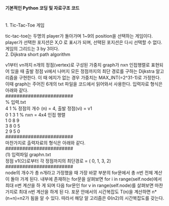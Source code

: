 **기본적인 Python 코딩 및 자료구조 코드**
<br/><br/><br/>1. Tic-Tac-Toe 게임

tic-tac-toe는 두명의 player가 돌아가며 1~9의 position을 선택하는 게임이다. player가 선택한 포지션은 X,O 로 표시가 되며, 선택된 포지션은 다시 선택할 수 없다.게임의 그리드는 3 by 3이다. 
<br/>
2. Dijkstra short path algorithm

v1부터 vn까지 n개의 정점(vertex)로 구성된 가중치 graph가 nxn 인접행렬로 표현되어 있을 때 출발 정점 vi에서 나머지 모든 정점까지의 최단 경로를 구하는 Dijkstra 알고리즘을 구현한다. 이 때 에지가 없는 경우 가중치는 MAX_INT(=2^31-1)로 가정한다. 이때 graph는 주어진 6개의 txt 파일을 코드에서 읽어와서 사용한다.
입력자료 형식은 아래와 같다.
<br/>########################
<br/>% 입력.txt
<br/>4 1   % 정점의 개수 (n) = 4, 출발 정점(vi) = v1
<br/>0 1 3 1 % nxn = 4x4 인접 행렬
<br/>1 0 8 9
<br/>3 8 0 5
<br/>2 9 5 0
<br/>########################
<br/>마찬가지로 출력자료의 형식은 아래와 같다.
<br/>########################
<br/>(1) 입력파일 graphn.txt
<br/>정점 v1(으)로부터 각 정점까지의 최단경로 = ( 0, 1, 3, 2)
<br/>########################
<br/>node의 개수가 총 n개라고 가정했을 때 가장 바깥 부분의 for문에서 총 n번 전체 계산이 돌아 가게 된다. 내부에 존재하는 for문을 살펴보면 for i in range(self.node)에서 최대 n번 계산을 하 게 되며 다음 for문인 for v in range(self.node)를 살펴보면 마찬가지로 최대 n번 계산을 하게 된 다. 포문 안에서의 시간복잡도 T(n)을 계산하면 n*(n+n)=n2가 됨을 알 수 있다. 따라서 해당 알 고리즘은 Θ(n2)의 시간복잡도를 갖는다.

